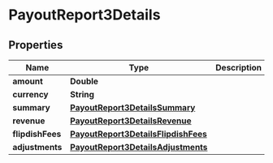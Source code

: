 
# PayoutReport3Details

## Properties
Name | Type | Description | Notes
------------ | ------------- | ------------- | -------------
**amount** | **Double** |  |  [optional]
**currency** | **String** |  |  [optional]
**summary** | [**PayoutReport3DetailsSummary**](PayoutReport3DetailsSummary.md) |  |  [optional]
**revenue** | [**PayoutReport3DetailsRevenue**](PayoutReport3DetailsRevenue.md) |  |  [optional]
**flipdishFees** | [**PayoutReport3DetailsFlipdishFees**](PayoutReport3DetailsFlipdishFees.md) |  |  [optional]
**adjustments** | [**PayoutReport3DetailsAdjustments**](PayoutReport3DetailsAdjustments.md) |  |  [optional]



